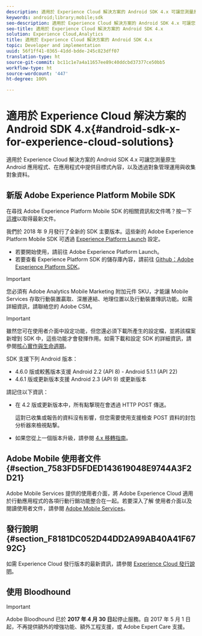 ```yaml
---
description: 適用於 Experience Cloud 解決方案的 Android SDK 4.x 可讓您測量原生 Android 應用程式、在應用程式中提供目標式內容，以及透過對象管理運用與收集對象資料。
keywords: android;library;mobile;sdk
seo-description: 適用於 Experience Cloud 解決方案的 Android SDK 4.x 可讓您測量原生 Android 應用程式、在應用程式中提供目標式內容，以及透過對象管理運用與收集對象資料。
seo-title: 適用於 Experience Cloud 解決方案的 Android SDK 4.x
solution: Experience Cloud,Analytics
title: 適用於 Experience Cloud 解決方案的 Android SDK 4.x
topic: Developer and implementation
uuid: 56f1ff41-0365-41dd-bdde-245c823dff07
translation-type: ht
source-git-commit: bc11c1e7a4a11657ee89c40ddcbd37377ce50bb5
workflow-type: ht
source-wordcount: '447'
ht-degree: 100%

---
```



# 適用於 Experience Cloud 解決方案的 Android SDK 4.x{#android-sdk-x-for-experience-cloud-solutions}

適用於 Experience Cloud 解決方案的 Android SDK 4.x 可讓您測量原生 Android 應用程式、在應用程式中提供目標式內容，以及透過對象管理運用與收集對象資料。

## 新版 Adobe Experience Platform Mobile SDK

在尋找 Adobe Experience Platform Mobile SDK 的相關資訊和文件嗎？按一下[這裡](https://aep-sdks.gitbook.io/docs/)以取得最新文件。

我們於 2018 年 9 月發行了全新的 SDK 主要版本。這些新的 Adobe Experience Platform Mobile SDK 可透過 [Experience Platform Launch](https://www.adobe.com/tw/experience-platform/launch.html) 設定。

* 若要開始使用，請前往 Adobe Experience Platform Launch。
* 若要查看 Experience Platform SDK 的儲存庫內容，請前往 [Github：Adobe Experience Platform SDK](https://github.com/Adobe-Marketing-Cloud/acp-sdks)。

>[!IMPORTANT]
>
>您必須有 Adobe Analytics Mobile Marketing 附加元件 SKU，才能讓 Mobile Services 存取行動裝置贏取、深層連結、地理位置以及行動裝置傳訊功能。如需詳細資訊，請聯絡您的 Adobe CSM。

>[!IMPORTANT]
>
>雖然您可在使用者介面中設定功能，但您還必須下載所產生的設定檔，並將該檔案新增到 SDK 中，這些功能才會發揮作用。如需下載和設定 SDK 的詳細資訊，請參閱[核心實作與生命週期](/help/android/getting-started/dev-qs.md)。

SDK 支援下列 Android 版本：

* 4.6.0 版或較舊版本支援 Android 2.2 (API 8) - Android 5.1.1 (API 22)
* 4.6.1 版或更新版本支援 Android 2.3 (API 9) 或更新版本

請記住以下資訊：

* 在 4.2 版或更新版本中，所有點撃現在會透過 HTTP POST 傳送。

   這對已收集或報告的資料沒有影響，但您需要使用支援檢查 POST 資料的封包分析器來檢視點撃。

* 如果您從上一個版本升級，請參閱 [4.x 移轉指南](/help/android/getting-started/migration-v3.md)。

## Adobe Mobile 使用者文件 {#section_7583FD5FDED143619048E9744A3F2D21}

Adobe Mobile Services 提供的使用者介面，將 Adobe Experience Cloud 適用於行動應用程式的各項行動行銷功能整合在一起。若要深入了解 使用者介面以及閱讀使用者文件，請參閱 [Adobe Mobile Services](https://docs.adobe.com/content/help/zh-Hant/mobile-services/using/home.html)。

## 發行說明 {#section_F8181DC052D44DD2A99AB40A41F6792C}

如需 Experience Cloud 發行版本的最新資訊，請參閱 [Experience Cloud 發行說明](https://docs.adobe.com/content/help/zh-Hant/release-notes/experience-cloud/current.html)。

## 使用 Bloodhound

>[!IMPORTANT]
>
>Adobe Bloodhound 已於 **2017 年 4 月 30 日**&#x200B;起停止服務。自 2017 年 5 月 1 日起，不再提供額外的增強功能、額外工程支援，或 Adobe Expert Care 支援。
